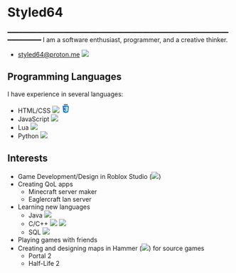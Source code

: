 
# Styled64
━━━━━━━━━━━━━━━━━━━━━━━━━━━━━━━━━━━━━━━━━━━━━━━━━━━━━━━━━━━━━━━━━━━━
I am a software enthusiast, programmer, and a creative thinker.
- styled64@proton.me <img src="https://seeklogo.com/images/P/proton-mail-logo-31D8CDC79E-seeklogo.com.png" width="20"/>

## Programming Languages

I have experience in several languages:
- HTML/CSS <img src="https://cdn-icons-png.flaticon.com/512/5968/5968267.png" width="20" /> <img src="https://raw.githubusercontent.com/github/explore/6c6508f34230f0ac0d49e847a326429eefbfc030/topics/css/css.png" width="20" />
- JavaScript <img src="https://github.com/user-attachments/assets/e78c836a-0224-4798-a415-42097db74bf9" width="20" />
- Lua <img src="https://upload.wikimedia.org/wikipedia/commons/c/cf/Lua-Logo.svg" width="20" />
- Python <img src="https://cdn3.iconfinder.com/data/icons/logos-and-brands-adobe/512/267_Python-512.png" width="20" />
## Interests
- Game Development/Design in Roblox Studio (<img src="https://static.wikia.nocookie.net/roblox/images/a/a0/Roblox_Studio_Icon_6.svg/revision/latest?cb=20230511025706" width="20"/>)
- Creating QoL apps
    + Minecraft server maker
    + Eaglercraft lan server
- Learning new languages
    + Java <img src="https://static-00.iconduck.com/assets.00/java-icon-1511x2048-6ikx8301.png" width="20"/>
    + C/C++ <img src="https://static-00.iconduck.com/assets.00/c-original-icon-1788x2048-6b74oi6m.png" width="20"/> <img src="https://user-images.githubusercontent.com/42747200/46140125-da084900-c26d-11e8-8ea7-c45ae6306309.png" width="20"/>
    + SQL <img src="https://static-00.iconduck.com/assets.00/office-database-icon-1966x2048-mah3mrgd.png" width="20"/>
- Playing games with friends
- Creating and designing maps in Hammer (<img src="https://developer.valvesoftware.com/w/images/thumb/4/4f/Icon-Hammer_4.x.png/16px-Icon-Hammer_4.x.png"/>) for source games
    + Portal 2
    + Half-Life 2
     
